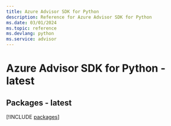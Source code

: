 ```yaml
---
title: Azure Advisor SDK for Python
description: Reference for Azure Advisor SDK for Python
ms.date: 03/01/2024
ms.topic: reference
ms.devlang: python
ms.service: advisor
---
```

# Azure Advisor SDK for Python - latest
## Packages - latest
[!INCLUDE [packages](advisor-index.md)]